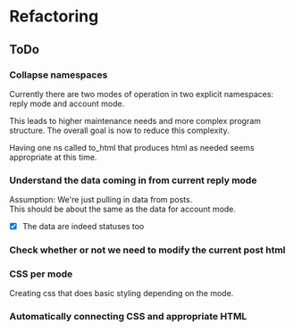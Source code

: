 # Refactoring

## ToDo

### Collapse namespaces

Currently there are two modes of operation in two explicit namespaces:
reply mode and account mode.  

This leads to higher maintenance needs and more complex program structure. The overall goal is now to reduce this complexity.  

Having one ns called to_html that produces html as needed seems appropriate at this time.

### Understand the data coming in from current reply mode

Assumption: We're just pulling in data from posts.  
This should be about the same as the data for account mode.

- [x] The data are indeed statuses too

### Check whether or not we need to modify the current post html

### CSS per mode

Creating css that does basic styling depending on the mode.

### Automatically connecting CSS and appropriate HTML


